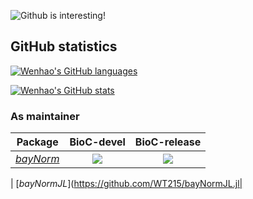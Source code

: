 ![Github is interesting!](https://64.media.tumblr.com/e34b56aaae2b6c6e63ba29e7605041c9/tumblr_n3laq2mTtQ1rgr4l6o1_r1_250.gifv)


## GitHub statistics

[![Wenhao's GitHub languages](https://github-readme-stats.vercel.app/api/top-langs?username=wt215&layout=compact)](https://github.com/anuraghazra/github-readme-stats)

[![Wenhao's GitHub stats](https://github-readme-stats.vercel.app/api?username=wt215)](https://github.com/anuraghazra/github-readme-stats)


### As maintainer

| Package | BioC-devel | BioC-release |
|:----------------:|:----------------:|:----------------:|
| [_bayNorm_](https://github.com/WT215/bayNorm) | [![](http://bioconductor.org/shields/build/devel/bioc/bayNorm.svg)](http://bioconductor.org/checkResults/devel/bioc-LATEST/bayNorm/) |[![](http://bioconductor.org/shields/build/release/bioc/bayNorm.svg)](http://bioconductor.org/checkResults/release/bioc-LATEST/bayNorm) |

| [_bayNormJL_](https://github.com/WT215/bayNormJL.jl|




<!--
**WT215/WT215** is a ✨ _special_ ✨ repository because its `README.md` (this file) appears on your GitHub profile.

Here are some ideas to get you started:

- 🔭 I’m currently working on ...
- 🌱 I’m currently learning ...
- 👯 I’m looking to collaborate on ...
- 🤔 I’m looking for help with ...
- 💬 Ask me about ...
- 📫 How to reach me: ...
- 😄 Pronouns: ...
- ⚡ Fun fact: ...
-->
